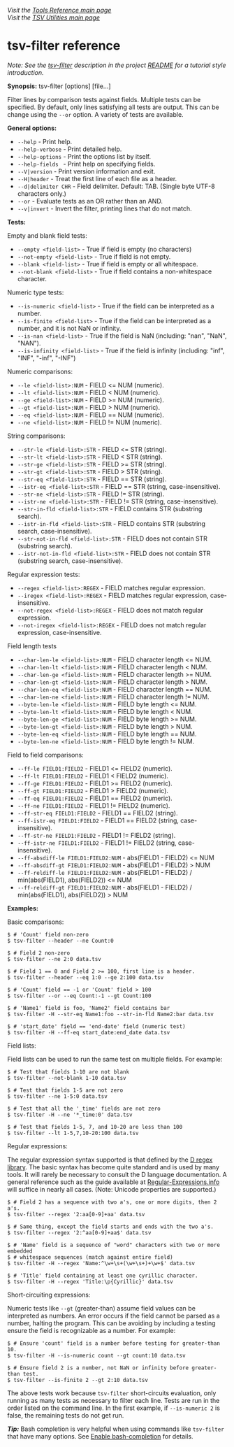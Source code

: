 _Visit the [Tools Reference main page](../ToolReference.md)_<br>
_Visit the [TSV Utilities main page](../../README.md)_

# tsv-filter reference

_Note: See the [tsv-filter](../../README.md#tsv-filter) description in the project [README](../../README.md) for a tutorial style introduction._

**Synopsis:** tsv-filter [options] [file...]

Filter lines by comparison tests against fields. Multiple tests can be specified. By default, only lines satisfying all tests are output. This can be change using the `--or` option. A variety of tests are available.

**General options:**
* `--help` - Print help.
* `--help-verbose` - Print detailed help.
* `--help-options` - Print the options list by itself.
* `--help-fields ` - Print help on specifying fields.
* `--V|version` - Print version information and exit.
* `--H|header` - Treat the first line of each file as a header.
* `--d|delimiter CHR` - Field delimiter. Default: TAB. (Single byte UTF-8 characters only.)
* `--or` - Evaluate tests as an OR rather than an AND.
* `--v|invert` - Invert the filter, printing lines that do not match.

**Tests:**

Empty and blank field tests:
* `--empty <field-list>` - True if field is empty (no characters)
* `--not-empty <field-list>` - True if field is not empty.
* `--blank <field-list>` - True if field is empty or all whitespace.
* `--not-blank <field-list>` - True if field contains a non-whitespace character.

Numeric type tests:
* `--is-numeric <field-list>` - True if the field can be interpreted as a number.
* `--is-finite <field-list>` - True if the field can be interpreted as a number, and it is not NaN or infinity.
* `--is-nan <field-list>` - True if the field is NaN (including: "nan", "NaN", "NAN").
* `--is-infinity <field-list>` - True if the field is infinity (including: "inf", "INF", "-inf", "-INF")

Numeric comparisons:
* `--le <field-list>:NUM` - FIELD <= NUM (numeric).
* `--lt <field-list>:NUM` - FIELD <  NUM (numeric).
* `--ge <field-list>:NUM` - FIELD >= NUM (numeric).
* `--gt <field-list>:NUM` - FIELD >  NUM (numeric).
* `--eq <field-list>:NUM` - FIELD == NUM (numeric).
* `--ne <field-list>:NUM` - FIELD != NUM (numeric).

String comparisons:
* `--str-le <field-list>:STR` - FIELD <= STR (string).
* `--str-lt <field-list>:STR` - FIELD <  STR (string).
* `--str-ge <field-list>:STR` - FIELD >= STR (string).
* `--str-gt <field-list>:STR` - FIELD >  STR (string).
* `--str-eq <field-list>:STR` - FIELD == STR (string).
* `--istr-eq <field-list>:STR` - FIELD == STR (string, case-insensitive).
* `--str-ne <field-list>:STR` - FIELD != STR (string).
* `--istr-ne <field-list>:STR` - FIELD != STR (string, case-insensitive).
* `--str-in-fld <field-list>:STR` - FIELD contains STR (substring search).
* `--istr-in-fld <field-list>:STR` - FIELD contains STR (substring search, case-insensitive).
* `--str-not-in-fld <field-list>:STR` - FIELD does not contain STR (substring search).
* `--istr-not-in-fld <field-list>:STR` - FIELD does not contain STR (substring search, case-insensitive).

Regular expression tests:
* `--regex <field-list>:REGEX` - FIELD matches regular expression.
* `--iregex <field-list>:REGEX` - FIELD matches regular expression, case-insensitive.
* `--not-regex <field-list>:REGEX` - FIELD does not match regular expression.
* `--not-iregex <field-list>:REGEX` - FIELD does not match regular expression, case-insensitive.

Field length tests
* `--char-len-le <field-list>:NUM` - FIELD character length <= NUM.
* `--char-len-lt <field-list>:NUM` - FIELD character length < NUM.
* `--char-len-ge <field-list>:NUM` - FIELD character length >= NUM.
* `--char-len-gt <field-list>:NUM` - FIELD character length > NUM.
* `--char-len-eq <field-list>:NUM` - FIELD character length == NUM.
* `--char-len-ne <field-list>:NUM` - FIELD character length != NUM.
* `--byte-len-le <field-list>:NUM` - FIELD byte length <= NUM.
* `--byte-len-lt <field-list>:NUM` - FIELD byte length < NUM.
* `--byte-len-ge <field-list>:NUM` - FIELD byte length >= NUM.
* `--byte-len-gt <field-list>:NUM` - FIELD byte length > NUM.
* `--byte-len-eq <field-list>:NUM` - FIELD byte length == NUM.
* `--byte-len-ne <field-list>:NUM` - FIELD byte length != NUM.

Field to field comparisons:
* `--ff-le FIELD1:FIELD2` - FIELD1 <= FIELD2 (numeric).
* `--ff-lt FIELD1:FIELD2` - FIELD1 <  FIELD2 (numeric).
* `--ff-ge FIELD1:FIELD2` - FIELD1 >= FIELD2 (numeric).
* `--ff-gt FIELD1:FIELD2` - FIELD1 >  FIELD2 (numeric).
* `--ff-eq FIELD1:FIELD2` - FIELD1 == FIELD2 (numeric).
* `--ff-ne FIELD1:FIELD2` - FIELD1 != FIELD2 (numeric).
* `--ff-str-eq FIELD1:FIELD2` - FIELD1 == FIELD2 (string).
* `--ff-istr-eq FIELD1:FIELD2` - FIELD1 == FIELD2 (string, case-insensitive).
* `--ff-str-ne FIELD1:FIELD2` - FIELD1 != FIELD2 (string).
* `--ff-istr-ne FIELD1:FIELD2` - FIELD1 != FIELD2 (string, case-insensitive).
* `--ff-absdiff-le FIELD1:FIELD2:NUM` - abs(FIELD1 - FIELD2) <= NUM
* `--ff-absdiff-gt FIELD1:FIELD2:NUM` - abs(FIELD1 - FIELD2)  > NUM
* `--ff-reldiff-le FIELD1:FIELD2:NUM` - abs(FIELD1 - FIELD2) / min(abs(FIELD1), abs(FIELD2)) <= NUM
* `--ff-reldiff-gt FIELD1:FIELD2:NUM` - abs(FIELD1 - FIELD2) / min(abs(FIELD1), abs(FIELD2))  > NUM

**Examples:**

Basic comparisons:
```
$ # 'Count' field non-zero
$ tsv-filter --header --ne Count:0

$ # Field 2 non-zero
$ tsv-filter --ne 2:0 data.tsv

$ # Field 1 == 0 and Field 2 >= 100, first line is a header.
$ tsv-filter --header --eq 1:0 --ge 2:100 data.tsv

$ # 'Count' field == -1 or 'Count' field > 100
$ tsv-filter --or --eq Count:-1 --gt Count:100

$ # 'Name1' field is foo, 'Name2' field contains bar
$ tsv-filter -H --str-eq Name1:foo --str-in-fld Name2:bar data.tsv

$ # 'start_date' field == 'end-date' field (numeric test)
$ tsv-filter -H --ff-eq start_date:end_date data.tsv
```

Field lists:

Field lists can be used to run the same test on multiple fields. For example:
```
$ # Test that fields 1-10 are not blank
$ tsv-filter --not-blank 1-10 data.tsv

$ # Test that fields 1-5 are not zero
$ tsv-filter --ne 1-5:0 data.tsv

$ # Test that all the '_time' fields are not zero
$ tsv-filter -H --ne '*_time:0' data.tsv

$ # Test that fields 1-5, 7, and 10-20 are less than 100
$ tsv-filter --lt 1-5,7,10-20:100 data.tsv
```

Regular expressions:

The regular expression syntax supported is that defined by the [D regex library](<http://dlang.org/phobos/std_regex.html>). The  basic syntax has become quite standard and is used by many tools. It will rarely be necessary to consult the D language documentation. A general reference such as the guide available at [Regular-Expressions.info](http://www.regular-expressions.info/) will suffice in nearly all cases. (Note: Unicode properties are supported.)

```
$ # Field 2 has a sequence with two a's, one or more digits, then 2 a's.
$ tsv-filter --regex '2:aa[0-9]+aa' data.tsv

$ # Same thing, except the field starts and ends with the two a's.
$ tsv-filter --regex '2:^aa[0-9]+aa$' data.tsv

$ # 'Name' field is a sequence of "word" characters with two or more embedded
$ # whitespace sequences (match against entire field)
$ tsv-filter -H --regex 'Name:^\w+\s+(\w+\s+)+\w+$' data.tsv

$ # 'Title' field containing at least one cyrillic character.
$ tsv-filter -H --regex 'Title:\p{Cyrillic}' data.tsv
```

Short-circuiting expressions:

Numeric tests like `--gt` (greater-than) assume field values can be interpreted as numbers. An error occurs if the field cannot be parsed as a number, halting the program. This can be avoiding by including a testing ensure the field is recognizable as a number. For example:

```
$ # Ensure 'count' field is a number before testing for greater-than 10.
$ tsv-filter -H --is-numeric count --gt count:10 data.tsv

$ # Ensure field 2 is a number, not NaN or infinity before greater-than test.
$ tsv-filter --is-finite 2 --gt 2:10 data.tsv
```

The above tests work because `tsv-filter` short-circuits evaluation, only running as many tests as necessary to filter each line. Tests are run in the order listed on the command line. In the first example, if `--is-numeric 2` is false, the remaining tests do not get run.

_**Tip:**_ Bash completion is very helpful when using commands like `tsv-filter` that have many options. See [Enable bash-completion](../TipsAndTricks.md#enable-bash-completion) for details.

